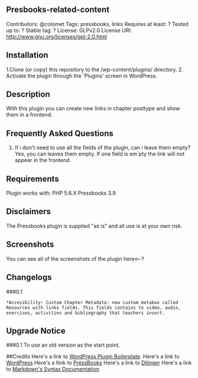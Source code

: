 ## Presbooks-related-content 
Contributors: @colomet 
Tags: pressbooks, links
Requires at least: ?
Tested up to: ?
Stable tag: ?
License: GLPv2.0
License URI: http://www.gnu.org/licenses/gpl-2.0.html

## Installation 
1.Clone (or copy) this repository to the /wp-content/plugins/ directory.
2. Activate the plugin through the  'Plugins' screen in WordPress.

## Description 
With this plugin you can create new links in chapter posttype and show them in a frontend.
 
## Frequently Asked Questions 
1. If i don't need to use all the fields of the plugin, can i leave them empty? Yes, you can leaves them empty. If one field is em`pty the link will not appear in the frontend.

## Requirements 
Plugin works with:
PHP 5.6.X
Pressbooks 3.9

## Disclaimers 
The Pressbooks plugin is supplied "as is" and all use is at your own risk.

## Screenshots 
You can see all of the screenshots of the plugin here<--?

## Changelogs 
###0.1

	*Accesibility: Custom Chapter Metadata: new custom metabox called Resources with links fields. This fields contains to video, audio, exercises, activities and bibliography that teachers insert.

## Upgrade Notice 
###0.1
To use an old version as the start point.

##Credits 
Here's a link to [WordPress Plugin Boilerplate](http://wppb.io/).
Here's a link to [WordPress](https://wordpress.org/)
Here's a llink to [PressBooks](https://pressbooks.org/get-involved/)
Here's a link to [Dilinger](http://dillinger.io/)
Here's a link to [Markdown's Syntax Documentation](https://daringfireball.net/projects/markdown/syntax)